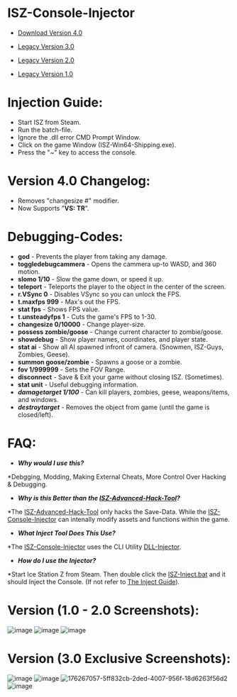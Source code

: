 # ISZ-Console-Injector

- [Download Version 4.0](https://github.com/ISZ-Hacker-Organization/ISZ-VS-Injector/blob/main/VS-Injector.zip?raw=true)

- [Legacy Version 3.0](https://github.com/Cracko298/ISZ-Console-Injector/releases/download/v3.0-alpha-3/ISZ-Inject-Tool-v3.zip)

- [Legacy Version 2.0](https://github.com/Cracko298/ISZ-Console-Injector/blob/main/ISZ-Inject-Tool-v2.zip?raw=true)

- [Legacy Version 1.0](https://github.com/Cracko298/ISZ-Console-Injector/blob/main/ISZ-Inject-Tool.zip?raw=true)



# Injection Guide:
- Start ISZ from Steam.
- Run the batch-file.
- Ignore the .dll error CMD Prompt Window.
- Click on the game Window (ISZ-Win64-Shipping.exe).
- Press the "~" key to access the console.

# Version 4.0 Changelog:
- Removes "changesize #" modifier.
- Now Supports "**VS: TR**".

# Debugging-Codes:
- **god** - Prevents the player from taking any damage.
- **toggledebugcammera** - Opens the cammera up-to WASD, and 360 motion.
- **slomo 1/10** - Slow the game down, or speed it up.
- **teleport** - Teleports the player to the object in the center of the screen.
- **r.VSync 0** - Disables VSync so you can unlock the FPS.
- **t.maxfps 999** - Max's out the FPS.
- **stat fps** - Shows FPS value.
- **t.unsteadyfps 1** - Cuts the game's FPS to 1-30.
- **changesize 0/10000** - Change player-size.
- **possess zombie/goose** - Change current character to zombie/goose.
- **showdebug** - Show player names, coordinates, and player state.
- **stat ai** - Show all AI spawned infront of camera. (Snowmen, ISZ-Guys, Zombies, Geese).
- **summon goose/zombie** - Spawns a goose or a zombie.
- **fov 1/999999** - Sets the FOV Range.
- **disconnect** - Save & Exit your game without closing ISZ. (Sometimes).
- **stat unit** - Useful debugging information.
- ***damagetarget 1/100*** - Can kill players, zombies, geese, weapons/items, and windows.
- ***destroytarget*** - Removes the object from game (until the game is closed/left).

# FAQ:
- ***Why would I use this?***

*Debgging, Modding, Making External Cheats, More Control Over Hacking & Debugging.

- ***Why is this Better than the [ISZ-Advanced-Hack-Tool](https://github.com/Cracko298/Ice-Station-Z-Advanced-Hack-Tool)?***

*The [ISZ-Advanced-Hack-Tool](https://github.com/Cracko298/Ice-Station-Z-Advanced-Hack-Tool) only hacks the Save-Data. While the [ISZ-Console-Injector](https://github.com/Cracko298/ISZ-Console-Injector) can intenally modify assets and functions within the game.

- ***What Inject Tool Does This Use?***

*The [ISZ-Console-Injector](https://github.com/Cracko298/ISZ-Console-Injector) uses the CLI Utility [DLL-Injector](https://github.com/adamhlt/DLL-Injector).

- ***How do I use the Injector?***

*Start Ice Station Z from Steam. Then double click the [ISZ-Inject.bat](https://github.com/Cracko298/ISZ-Console-Injector/blob/main/ISZ-Inject.bat) and it should Inject the Console. (If not refer to [The Inject Guide](https://github.com/Cracko298/ISZ-Console-Injector/blob/main/README.md#injection-guide)).

# Version (1.0 - 2.0 Screenshots):
![image](https://user-images.githubusercontent.com/78656905/187112064-f900b019-ab4d-4a7f-9f5d-ec4c4b6577f6.png)
![image](https://user-images.githubusercontent.com/78656905/187112097-7cae244c-47cf-4a80-95aa-ce30515bd854.png)
![image](https://user-images.githubusercontent.com/78656905/187112182-45027593-7fe6-44e0-a295-0c121098ff9b.png)

# Version (3.0 Exclusive Screenshots):
![image](https://user-images.githubusercontent.com/78656905/196001858-9fc83590-6871-44c6-925c-41700e37dd3f.png)
![image](https://user-images.githubusercontent.com/78656905/196001869-89f1fdf0-3582-457b-aff7-f1c5c193681e.png)
![176267057-5ff832cb-2ded-4007-956f-18d6263f56d2](https://user-images.githubusercontent.com/78656905/187112049-73b842f6-af31-4e76-9561-a06ab6c1dafb.png)
![image](https://user-images.githubusercontent.com/78656905/196001883-04e0a02b-ed5a-46f3-b69f-cbb655877163.png)

